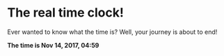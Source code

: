 # The real time clock!

Ever wanted to know what the time is? Well, your journey is about to end!

**The time is Nov 14, 2017, 04:59**